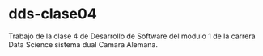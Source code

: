# dds-clase04

Trabajo de la clase 4 de Desarrollo de Software del modulo 1 de la carrera Data Science sistema dual Camara Alemana.
